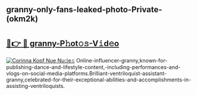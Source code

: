 ## granny-only-fans​-leaked-photo​-Private-(okm2k)


# <h2><a href="https://mediaupload.pro?title=granny&ref=git">🔗👉 🔴 granny-P𝚑ot𝚘𝚜-V𝚒d𝚎o</a></h2>

[![Corinna Kopf Nue Nu𝚍e𝚜](https://i.imgur.com/0qMVB7G.gif)](https://mediaupload.pro?title=granny&ref=git)
Online-influencer-granny,known-for-publishing-dance-and-lifestyle-content,-including-performances-and-vlogs-on-social-media-platforms.Brilliant-ventriloquist-assistant-granny,celebrated-for-their-exceptional-abilities-and-accomplishments-in-assisting-ventriloquists.  